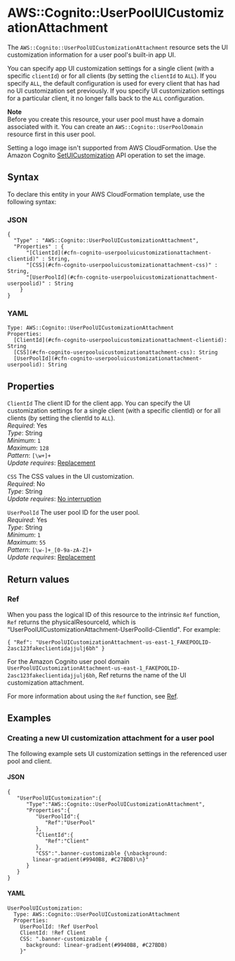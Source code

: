 # AWS::Cognito::UserPoolUICustomizationAttachment<a name="aws-resource-cognito-userpooluicustomizationattachment"></a>

The `AWS::Cognito::UserPoolUICustomizationAttachment` resource sets the UI customization information for a user pool's built\-in app UI\.

You can specify app UI customization settings for a single client \(with a specific `clientId`\) or for all clients \(by setting the `clientId` to `ALL`\)\. If you specify `ALL`, the default configuration is used for every client that has had no UI customization set previously\. If you specify UI customization settings for a particular client, it no longer falls back to the `ALL` configuration\.

**Note**  
Before you create this resource, your user pool must have a domain associated with it\. You can create an `AWS::Cognito::UserPoolDomain` resource first in this user pool\.

Setting a logo image isn't supported from AWS CloudFormation\. Use the Amazon Cognito [SetUICustomization](https://docs.aws.amazon.com/cognito-user-identity-pools/latest/APIReference/API_SetUICustomization.html#API_SetUICustomization_RequestSyntax) API operation to set the image\.

## Syntax<a name="aws-resource-cognito-userpooluicustomizationattachment-syntax"></a>

To declare this entity in your AWS CloudFormation template, use the following syntax:

### JSON<a name="aws-resource-cognito-userpooluicustomizationattachment-syntax.json"></a>

```
{
  "Type" : "AWS::Cognito::UserPoolUICustomizationAttachment",
  "Properties" : {
      "[ClientId](#cfn-cognito-userpooluicustomizationattachment-clientid)" : String,
      "[CSS](#cfn-cognito-userpooluicustomizationattachment-css)" : String,
      "[UserPoolId](#cfn-cognito-userpooluicustomizationattachment-userpoolid)" : String
    }
}
```

### YAML<a name="aws-resource-cognito-userpooluicustomizationattachment-syntax.yaml"></a>

```
Type: AWS::Cognito::UserPoolUICustomizationAttachment
Properties:
  [ClientId](#cfn-cognito-userpooluicustomizationattachment-clientid): String
  [CSS](#cfn-cognito-userpooluicustomizationattachment-css): String
  [UserPoolId](#cfn-cognito-userpooluicustomizationattachment-userpoolid): String
```

## Properties<a name="aws-resource-cognito-userpooluicustomizationattachment-properties"></a>

`ClientId` <a name="cfn-cognito-userpooluicustomizationattachment-clientid"></a>
The client ID for the client app\. You can specify the UI customization settings for a single client \(with a specific clientId\) or for all clients \(by setting the clientId to `ALL`\)\.  
_Required_: Yes  
_Type_: String  
_Minimum_: `1`  
_Maximum_: `128`  
_Pattern_: `[\w+]+`  
_Update requires_: [Replacement](https://docs.aws.amazon.com/AWSCloudFormation/latest/UserGuide/using-cfn-updating-stacks-update-behaviors.html#update-replacement)

`CSS` <a name="cfn-cognito-userpooluicustomizationattachment-css"></a>
The CSS values in the UI customization\.  
_Required_: No  
_Type_: String  
_Update requires_: [No interruption](https://docs.aws.amazon.com/AWSCloudFormation/latest/UserGuide/using-cfn-updating-stacks-update-behaviors.html#update-no-interrupt)

`UserPoolId` <a name="cfn-cognito-userpooluicustomizationattachment-userpoolid"></a>
The user pool ID for the user pool\.  
_Required_: Yes  
_Type_: String  
_Minimum_: `1`  
_Maximum_: `55`  
_Pattern_: `[\w-]+_[0-9a-zA-Z]+`  
_Update requires_: [Replacement](https://docs.aws.amazon.com/AWSCloudFormation/latest/UserGuide/using-cfn-updating-stacks-update-behaviors.html#update-replacement)

## Return values<a name="aws-resource-cognito-userpooluicustomizationattachment-return-values"></a>

### Ref<a name="aws-resource-cognito-userpooluicustomizationattachment-return-values-ref"></a>

When you pass the logical ID of this resource to the intrinsic `Ref` function, `Ref` returns the physicalResourceId, which is “UserPoolUICustomizationAttachment\-UserPoolId\-ClientId"\. For example:

`{ "Ref": "UserPoolUICustomizationAttachment-us-east-1_FAKEPOOLID-2asc123fakeclientidajjulj6bh" }`

For the Amazon Cognito user pool domain `UserPoolUICustomizationAttachment-us-east-1_FAKEPOOLID-2asc123fakeclientidajjulj6bh`, Ref returns the name of the UI customization attachment\.

For more information about using the `Ref` function, see [Ref](https://docs.aws.amazon.com/AWSCloudFormation/latest/UserGuide/intrinsic-function-reference-ref.html)\.

## Examples<a name="aws-resource-cognito-userpooluicustomizationattachment--examples"></a>

### Creating a new UI customization attachment for a user pool<a name="aws-resource-cognito-userpooluicustomizationattachment--examples--Creating_a_new_UI_customization_attachment_for_a_user_pool"></a>

The following example sets UI customization settings in the referenced user pool and client\.

#### JSON<a name="aws-resource-cognito-userpooluicustomizationattachment--examples--Creating_a_new_UI_customization_attachment_for_a_user_pool--json"></a>

```
{
   "UserPoolUICustomization":{
      "Type":"AWS::Cognito::UserPoolUICustomizationAttachment",
      "Properties":{
         "UserPoolId":{
            "Ref":"UserPool"
         },
         "ClientId":{
            "Ref":"Client"
         },
         "CSS":".banner-customizable {\nbackground:
        linear-gradient(#9940B8, #C27BDB)\n}"
      }
   }
}
```

#### YAML<a name="aws-resource-cognito-userpooluicustomizationattachment--examples--Creating_a_new_UI_customization_attachment_for_a_user_pool--yaml"></a>

```
UserPoolUICustomization:
  Type: AWS::Cognito::UserPoolUICustomizationAttachment
  Properties:
    UserPoolId: !Ref UserPool
    ClientId: !Ref Client
    CSS: ".banner-customizable {
      background: linear-gradient(#9940B8, #C27BDB)
    }"
```
